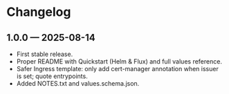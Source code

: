 # Changelog

## 1.0.0 — 2025-08-14
- First stable release.
- Proper README with Quickstart (Helm & Flux) and full values reference.
- Safer Ingress template: only add cert-manager annotation when issuer is set; quote entrypoints.
- Added NOTES.txt and values.schema.json.
